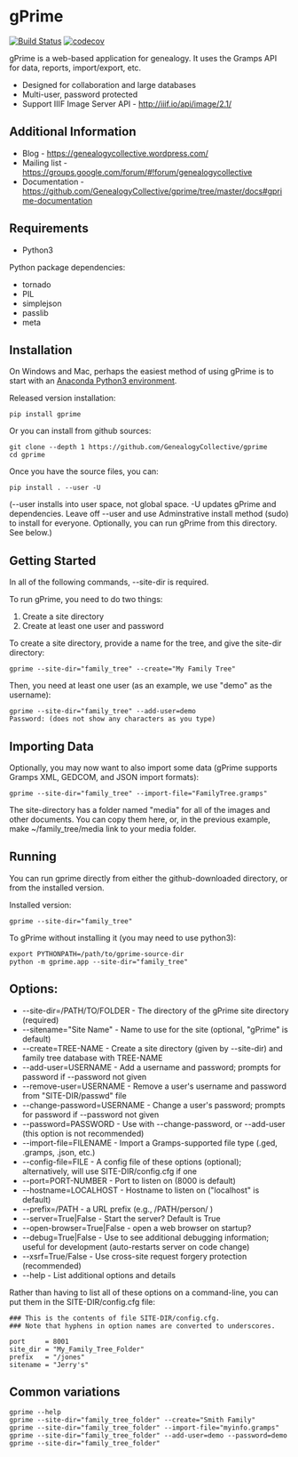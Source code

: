 # gPrime

[![Build Status](https://travis-ci.org/GenealogyCollective/gprime.svg?branch=master)](https://travis-ci.org/GenealogyCollective/gprime) [![codecov](https://codecov.io/gh/GenealogyCollective/gprime/branch/master/graph/badge.svg)](https://codecov.io/gh/GenealogyCollective/gprime)

gPrime is a web-based application for genealogy. It uses the Gramps API for data, reports, import/export, etc.

* Designed for collaboration and large databases
* Multi-user, password protected
* Support IIIF Image Server API - http://iiif.io/api/image/2.1/

Additional Information
----------------------

* Blog - https://genealogycollective.wordpress.com/
* Mailing list - https://groups.google.com/forum/#!forum/genealogycollective
* Documentation - https://github.com/GenealogyCollective/gprime/tree/master/docs#gprime-documentation

Requirements
------------

* Python3

Python package dependencies:

* tornado
* PIL
* simplejson
* passlib
* meta

Installation
-------------

On Windows and Mac, perhaps the easiest method of using gPrime is to start with an [Anaconda Python3 environment](https://www.continuum.io/downloads).

Released version installation:

```
pip install gprime
```

Or you can install from github sources:

```
git clone --depth 1 https://github.com/GenealogyCollective/gprime
cd gprime
```
Once you have the source files, you can:

```
pip install . --user -U
```

(--user installs into user space, not global space. -U updates gPrime and dependencies. Leave off --user and use Adminstrative install method (sudo) to install for everyone. Optionally, you can run gPrime from this directory. See below.)


Getting Started
---------------

In all of the following commands, --site-dir is required.

To run gPrime, you need to do two things:

1. Create a site directory
2. Create at least one user and password

To create a site directory, provide a name for the tree, and give the site-dir directory:

```
gprime --site-dir="family_tree" --create="My Family Tree" 
```

Then, you need at least one user (as an example, we use "demo" as the username):

```
gprime --site-dir="family_tree" --add-user=demo
Password: (does not show any characters as you type)
```

Importing Data
--------------

Optionally, you may now want to also import some data (gPrime supports Gramps XML, GEDCOM, and JSON import formats):

```
gprime --site-dir="family_tree" --import-file="FamilyTree.gramps"
```

The site-directory has a folder named "media" for all of the images and other documents. You can copy them here, or, in the previous example, make ~/family_tree/media link to your media folder.

Running
-------

You can run gprime directly from either the github-downloaded directory, or from the installed version.

Installed version:

```
gprime --site-dir="family_tree"
```

To gPrime without installing it (you may need to use python3):

```
export PYTHONPATH=/path/to/gprime-source-dir
python -m gprime.app --site-dir="family_tree"
```

Options:
------------

* --site-dir=/PATH/TO/FOLDER - The directory of the gPrime site directory (required)
* --sitename="Site Name" - Name to use for the site (optional, "gPrime" is default)
* --create=TREE-NAME - Create a site directory (given by --site-dir) and family tree database with TREE-NAME
* --add-user=USERNAME - Add a username and password; prompts for password if --password not given
* --remove-user=USERNAME - Remove a user's username and password from "SITE-DIR/passwd" file
* --change-password=USERNAME - Change a user's password; prompts for password if --password not given
* --password=PASSWORD - Use with --change-password, or --add-user (this option is not recommended)
* --import-file=FILENAME - Import a Gramps-supported file type (.ged, .gramps, .json, etc.)
* --config-file=FILE - A config file of these options (optional); alternatively, will use SITE-DIR/config.cfg if one
* --port=PORT-NUMBER - Port to listen on (8000 is default)
* --hostname=LOCALHOST - Hostname to listen on ("localhost" is default)
* --prefix=/PATH - a URL prefix (e.g., /PATH/person/ )
* --server=True|False - Start the server? Default is True
* --open-browser=True|False - open a web browser on startup?
* --debug=True|False - Use to see additional debugging information; useful for development (auto-restarts server on code change)
* --xsrf=True/False - Use cross-site request forgery protection (recommended)
* --help - List additional options and details

Rather than having to list all of these options on a command-line, you can put them in the SITE-DIR/config.cfg file:

```
### This is the contents of file SITE-DIR/config.cfg.
### Note that hyphens in option names are converted to underscores.

port     = 8001
site_dir = "My_Family_Tree_Folder"
prefix   = "/jones"
sitename = "Jerry's"
```

Common variations
-----------------

```
gprime --help
gprime --site-dir="family_tree_folder" --create="Smith Family"
gprime --site-dir="family_tree_folder" --import-file="myinfo.gramps"
gprime --site-dir="family_tree_folder" --add-user=demo --password=demo
gprime --site-dir="family_tree_folder"
```
